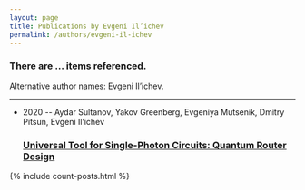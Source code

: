 ```yaml
---
layout: page
title: Publications by Evgeni Il’ichev
permalink: /authors/evgeni-il-ichev
---
```


<h3 id="number-posts">There are ... items referenced.</h3>
<p id='info-authors'>Alternative author names: Evgeni Il’ichev.</p>
<hr />
<ul class="post-list">
<li><span class='post-meta'>2020 -- Aydar Sultanov, Yakov Greenberg, Evgeniya Mutsenik, Dmitry Pitsun, Evgeni Il’ichev</span><h3><a class='post-link' href="{{ site.baseurl }}/universal-tool-for-single-photon-circuits-quantum-router-design">Universal Tool for Single-Photon Circuits: Quantum Router Design</a></h3></li>

</ul>
{% include count-posts.html %}
